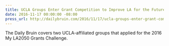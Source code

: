```yaml
---
title: UCLA Groups Enter Grant Competition to Improve LA for the Future
date: 2016-11-17 00:00:00 -08:00
press_url: http://dailybruin.com/2016/11/17/ucla-groups-enter-grant-competition-to-improve-la-for-the-future/
---
```


The Daily Bruin covers two UCLA-affiliated groups that applied for the 2016 My LA2050 Grants Challenge.
